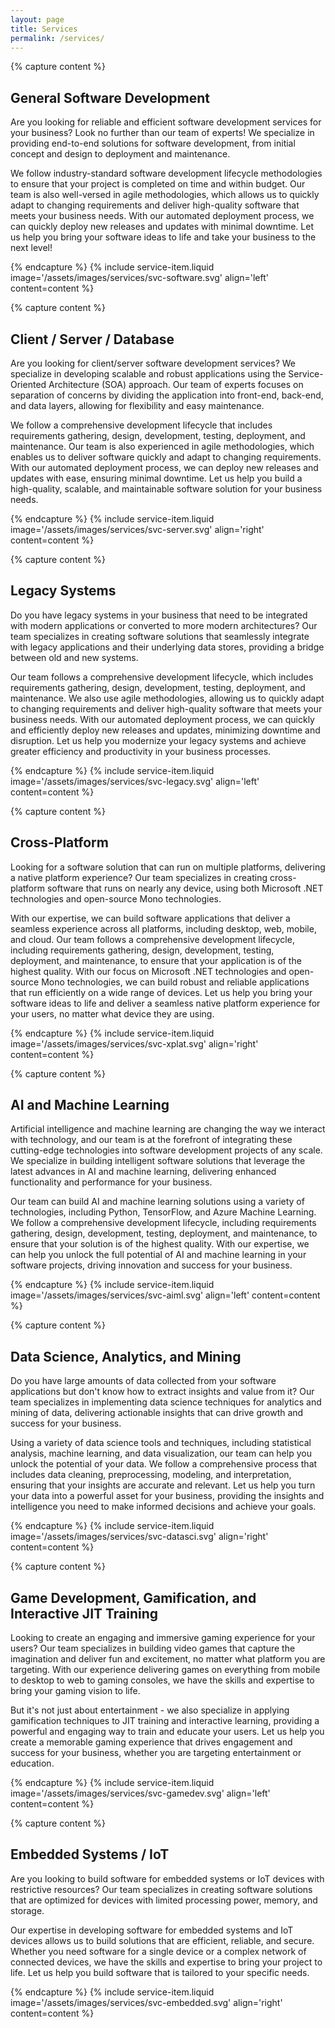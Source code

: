 ```yaml
---
layout: page
title: Services
permalink: /services/
---
```


{% capture content %}

## General Software Development

Are you looking for reliable and efficient software development services for your business? Look no further than our team of experts! We specialize in providing end-to-end solutions for software development, from initial concept and design to deployment and maintenance.

We follow industry-standard software development lifecycle methodologies to ensure that your project is completed on time and within budget. Our team is also well-versed in agile methodologies, which allows us to quickly adapt to changing requirements and deliver high-quality software that meets your business needs. With our automated deployment process, we can quickly deploy new releases and updates with minimal downtime. Let us help you bring your software ideas to life and take your business to the next level!

{% endcapture %}
{% include service-item.liquid image='/assets/images/services/svc-software.svg' align='left' content=content %}


{% capture content %}

## Client / Server / Database

Are you looking for client/server software development services? We specialize in developing scalable and robust applications using the Service-Oriented Architecture (SOA) approach. Our team of experts focuses on separation of concerns by dividing the application into front-end, back-end, and data layers, allowing for flexibility and easy maintenance.

We follow a comprehensive development lifecycle that includes requirements gathering, design, development, testing, deployment, and maintenance. Our team is also experienced in agile methodologies, which enables us to deliver software quickly and adapt to changing requirements. With our automated deployment process, we can deploy new releases and updates with ease, ensuring minimal downtime. Let us help you build a high-quality, scalable, and maintainable software solution for your business needs.

{% endcapture %}
{% include service-item.liquid image='/assets/images/services/svc-server.svg' align='right' content=content %}


{% capture content %}

## Legacy Systems

Do you have legacy systems in your business that need to be integrated with modern applications or converted to more modern architectures? Our team specializes in creating software solutions that seamlessly integrate with legacy applications and their underlying data stores, providing a bridge between old and new systems.

Our team follows a comprehensive development lifecycle, which includes requirements gathering, design, development, testing, deployment, and maintenance. We also use agile methodologies, allowing us to quickly adapt to changing requirements and deliver high-quality software that meets your business needs. With our automated deployment process, we can quickly and efficiently deploy new releases and updates, minimizing downtime and disruption. Let us help you modernize your legacy systems and achieve greater efficiency and productivity in your business processes.

{% endcapture %}
{% include service-item.liquid image='/assets/images/services/svc-legacy.svg' align='left' content=content %}


{% capture content %}

## Cross-Platform

Looking for a software solution that can run on multiple platforms, delivering a native platform experience? Our team specializes in creating cross-platform software that runs on nearly any device, using both Microsoft .NET technologies and open-source Mono technologies.

With our expertise, we can build software applications that deliver a seamless experience across all platforms, including desktop, web, mobile, and cloud. Our team follows a comprehensive development lifecycle, including requirements gathering, design, development, testing, deployment, and maintenance, to ensure that your application is of the highest quality. With our focus on Microsoft .NET technologies and open-source Mono technologies, we can build robust and reliable applications that run efficiently on a wide range of devices. Let us help you bring your software ideas to life and deliver a seamless native platform experience for your users, no matter what device they are using.

{% endcapture %}
{% include service-item.liquid image='/assets/images/services/svc-xplat.svg' align='right' content=content %}


{% capture content %}

## AI and Machine Learning

Artificial intelligence and machine learning are changing the way we interact with technology, and our team is at the forefront of integrating these cutting-edge technologies into software development projects of any scale. We specialize in building intelligent software solutions that leverage the latest advances in AI and machine learning, delivering enhanced functionality and performance for your business.

Our team can build AI and machine learning solutions using a variety of technologies, including Python, TensorFlow, and Azure Machine Learning. We follow a comprehensive development lifecycle, including requirements gathering, design, development, testing, deployment, and maintenance, to ensure that your solution is of the highest quality. With our expertise, we can help you unlock the full potential of AI and machine learning in your software projects, driving innovation and success for your business.

{% endcapture %}
{% include service-item.liquid image='/assets/images/services/svc-aiml.svg' align='left' content=content %}


{% capture content %}

## Data Science, Analytics, and Mining

Do you have large amounts of data collected from your software applications but don't know how to extract insights and value from it? Our team specializes in implementing data science techniques for analytics and mining of data, delivering actionable insights that can drive growth and success for your business.

Using a variety of data science tools and techniques, including statistical analysis, machine learning, and data visualization, our team can help you unlock the potential of your data. We follow a comprehensive process that includes data cleaning, preprocessing, modeling, and interpretation, ensuring that your insights are accurate and relevant. Let us help you turn your data into a powerful asset for your business, providing the insights and intelligence you need to make informed decisions and achieve your goals.

{% endcapture %}
{% include service-item.liquid image='/assets/images/services/svc-datasci.svg' align='right' content=content %}


{% capture content %}

## Game Development, Gamification, and Interactive JIT Training

Looking to create an engaging and immersive gaming experience for your users? Our team specializes in building video games that capture the imagination and deliver fun and excitement, no matter what platform you are targeting. With our experience delivering games on everything from mobile to desktop to web to gaming consoles, we have the skills and expertise to bring your gaming vision to life.

But it's not just about entertainment - we also specialize in applying gamification techniques to JIT training and interactive learning, providing a powerful and engaging way to train and educate your users. Let us help you create a memorable gaming experience that drives engagement and success for your business, whether you are targeting entertainment or education.

{% endcapture %}
{% include service-item.liquid image='/assets/images/services/svc-gamedev.svg' align='left' content=content %}


{% capture content %}

## Embedded Systems / IoT

Are you looking to build software for embedded systems or IoT devices with restrictive resources? Our team specializes in creating software solutions that are optimized for devices with limited processing power, memory, and storage.

Our expertise in developing software for embedded systems and IoT devices allows us to build solutions that are efficient, reliable, and secure. Whether you need software for a single device or a complex network of connected devices, we have the skills and expertise to bring your project to life. Let us help you build software that is tailored to your specific needs.

{% endcapture %}
{% include service-item.liquid image='/assets/images/services/svc-embedded.svg' align='right' content=content %}


